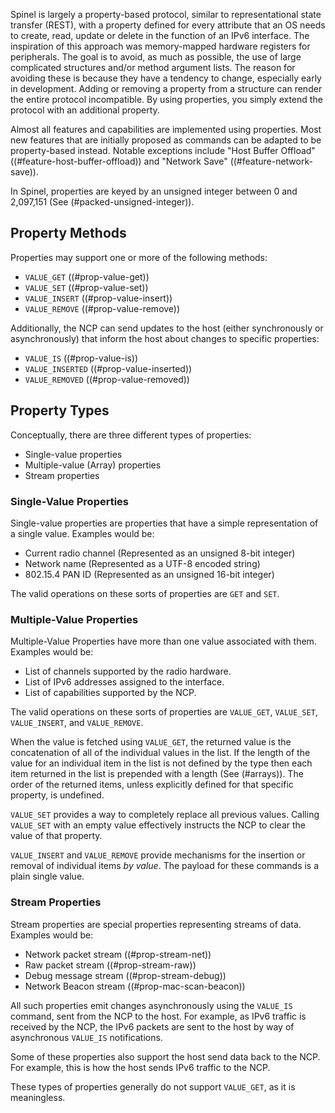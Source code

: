 Spinel is largely a property-based protocol, similar to representational state transfer (REST), with a property defined for every attribute that an OS needs to create, read, update or delete in the function of an IPv6 interface. The inspiration of this approach was memory-mapped hardware registers for peripherals. The goal is to avoid, as much as possible, the use of large complicated structures and/or method argument lists. The reason for avoiding these is because they have a tendency to change, especially early in development. Adding or removing a property from a structure can render the entire protocol incompatible. By using properties, you simply extend the protocol with an additional property.

Almost all features and capabilities are implemented using properties. Most new features that are initially proposed as commands can be adapted to be property-based instead. Notable exceptions include "Host Buffer Offload" ((#feature-host-buffer-offload)) and "Network Save" ((#feature-network-save)).

In Spinel, properties are keyed by an unsigned integer between 0 and 2,097,151 (See (#packed-unsigned-integer)).

## Property Methods ###

Properties may support one or more of the following methods:

*   `VALUE_GET` ((#prop-value-get))
*   `VALUE_SET` ((#prop-value-set))
*   `VALUE_INSERT`  ((#prop-value-insert))
*   `VALUE_REMOVE`  ((#prop-value-remove))

Additionally, the NCP can send updates to the host (either synchronously or asynchronously) that inform the host about changes to specific properties:

*   `VALUE_IS`  ((#prop-value-is))
*   `VALUE_INSERTED`  ((#prop-value-inserted))
*   `VALUE_REMOVED`  ((#prop-value-removed))

## Property Types ###

Conceptually, there are three different types of properties:

*   Single-value properties
*   Multiple-value (Array) properties
*   Stream properties

### Single-Value Properties ####

Single-value properties are properties that have a simple representation of a single value. Examples would be:

*   Current radio channel (Represented as an unsigned 8-bit integer)
*   Network name (Represented as a UTF-8 encoded string)
*   802\.15.4 PAN ID (Represented as an unsigned 16-bit integer)

The valid operations on these sorts of properties are `GET` and `SET`.

### Multiple-Value Properties ####

Multiple-Value Properties have more than one value associated with them. Examples would be:

*   List of channels supported by the radio hardware.
*   List of IPv6 addresses assigned to the interface.
*   List of capabilities supported by the NCP.

The valid operations on these sorts of properties are `VALUE_GET`, `VALUE_SET`, `VALUE_INSERT`, and `VALUE_REMOVE`.

When the value is fetched using `VALUE_GET`, the returned value is the concatenation of all of the individual values in the list. If the length of the value for an individual item in the list is not defined by the type then each item returned in the list is prepended with a length (See (#arrays)). The order of the returned items, unless explicitly defined for that specific property, is undefined.

`VALUE_SET` provides a way to completely replace all previous values. Calling `VALUE_SET` with an empty value effectively instructs the NCP to clear the value of that property.

`VALUE_INSERT` and `VALUE_REMOVE` provide mechanisms for the insertion or removal of individual items *by value*. The payload for these commands is a plain single value.

### Stream Properties ####

Stream properties are special properties representing streams of data. Examples would be:

*   Network packet stream ((#prop-stream-net))
*   Raw packet stream ((#prop-stream-raw))
*   Debug message stream ((#prop-stream-debug))
*   Network Beacon stream ((#prop-mac-scan-beacon))

All such properties emit changes asynchronously using the `VALUE_IS` command, sent from the NCP to the host. For example, as IPv6 traffic is received by the NCP, the IPv6 packets are sent to the host by way of asynchronous `VALUE_IS` notifications.

Some of these properties also support the host send data back to the NCP. For example, this is how the host sends IPv6 traffic to the NCP.

These types of properties generally do not support `VALUE_GET`, as it is meaningless.

